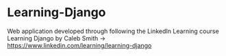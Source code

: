 # Learning-Django
Web application developed through following the LinkedIn Learning course Learning Django by Caleb Smith -> https://www.linkedin.com/learning/learning-django 
